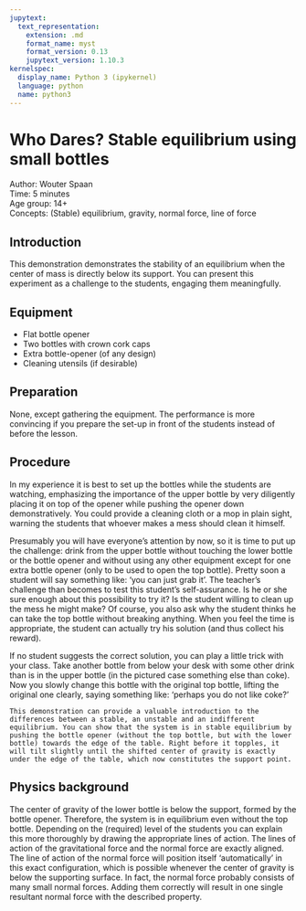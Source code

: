 ```yaml
---
jupytext:
  text_representation:
    extension: .md
    format_name: myst
    format_version: 0.13
    jupytext_version: 1.10.3
kernelspec:
  display_name: Python 3 (ipykernel)
  language: python
  name: python3
---
```


# Who Dares? Stable equilibrium using small bottles


Author:     Wouter Spaan\
Time:	  	5 minutes\
Age group:	14+\
Concepts:	(Stable) equilibrium, gravity, normal force, line of force

## Introduction
This demonstration demonstrates the stability of an equilibrium when the center of mass is directly below its support. You can present this experiment as a challenge to the students, engaging them meaningfully. 

## Equipment
* Flat bottle opener
* Two bottles with crown cork caps
* Extra bottle-opener (of any design)
* Cleaning utensils (if desirable) 

## Preparation
None, except gathering the equipment. The performance is more convincing if you prepare the set-up in front of the students instead of before the lesson.

## Procedure
In my experience it is best to set up the bottles while the students are watching, emphasizing the importance of the upper bottle by very diligently placing it on top of the opener while pushing the opener down demonstratively. You could provide a cleaning cloth or a mop in plain sight, warning the students that whoever makes a mess should clean it himself.

Presumably you will have everyone’s attention by now, so it is time to put up the challenge: drink from the upper bottle without touching the lower bottle or the bottle opener and without using any other equipment except for one extra bottle opener (only to be used to open the top bottle). Pretty soon a student will say something like: ‘you can just grab it’. The teacher’s challenge than becomes to test this student’s self-assurance. Is he or she sure enough about this possibility to try it? Is the student willing to clean up the mess he might make? Of course, you also ask why the student thinks he can take the top bottle without breaking anything. When you feel the time is appropriate, the student can actually try his solution (and thus collect his reward).

If no student suggests the correct solution, you can play a little trick with your class. Take another bottle from below your desk with some other drink than is in the upper bottle (in the pictured case something else than coke). Now you slowly change this bottle with the original top bottle, lifting the original one clearly, saying something like: ‘perhaps you do not like coke?’

```{tip}
This demonstration can provide a valuable introduction to the differences between a stable, an unstable and an indifferent equilibrium. You can show that the system is in stable equilibrium by pushing the bottle opener (without the top bottle, but with the lower bottle) towards the edge of the table. Right before it topples, it will tilt slightly until the shifted center of gravity is exactly under the edge of the table, which now constitutes the support point.
```

## Physics background
The center of gravity of the lower bottle is below the support, formed by the bottle opener. Therefore, the system is in equilibrium even without the top bottle. Depending on the (required) level of the students you can explain this more thoroughly by drawing the appropriate lines of action. The lines of action of the gravitational force and the normal force are exactly aligned. The line of action of the normal force will position itself ‘automatically’ in this exact configuration, which is possible whenever the center of gravity is below the supporting surface. In fact, the normal force probably consists of many small normal forces. Adding them correctly will result in one single resultant normal force with the described property.

